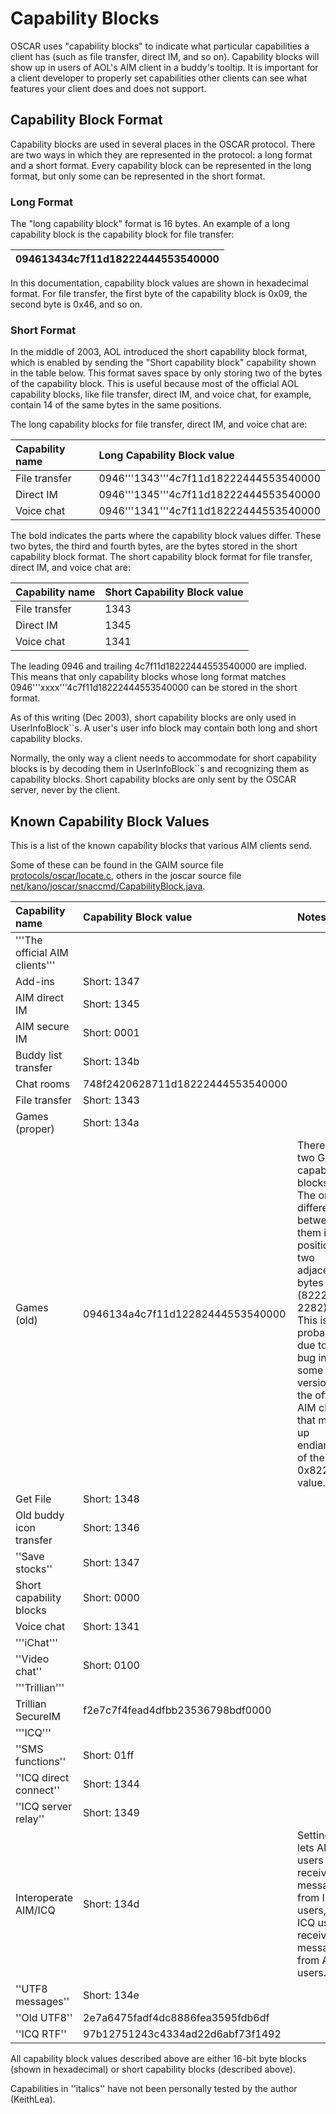 # Capability Blocks #

OSCAR uses "capability blocks" to indicate what particular capabilities a client has (such as file transfer, direct IM, and so on). Capability blocks will show up in users of AOL's AIM client in a buddy's tooltip. It is important for a client developer to properly set capabilities other clients can see what features your client does and does not support.

## Capability Block Format ##

Capability blocks are used in several places in the OSCAR protocol. There are two ways in which they are represented in the protocol: a long format and a short format. Every capability block can be represented in the long format, but only some can be represented in the short format.

### Long Format ###

The "long capability block" format is 16 bytes. An example of a long capability block is the capability block for file transfer:

| 094613434c7f11d18222444553540000 |
|:---------------------------------|

In this documentation, capability block values are shown in hexadecimal format. For file transfer, the first byte of the capability block is 0x09, the second byte is 0x46, and so on.

### Short Format ###

In the middle of 2003, AOL introduced the short capability block format, which is enabled by sending the "Short capability block" capability shown in the table below. This format saves space by only storing two of the bytes of the capability block. This is useful because most of the official AOL capability blocks, like file transfer, direct IM, and voice chat, for example, contain 14 of the same bytes in the same positions.

The long capability blocks for file transfer, direct IM, and voice chat are:

| Capability name | Long Capability Block value |
|:----------------|:----------------------------|
| File transfer | 0946'''1343'''4c7f11d18222444553540000 |
| Direct IM | 0946'''1345'''4c7f11d18222444553540000 |
| Voice chat | 0946'''1341'''4c7f11d18222444553540000 |

The bold indicates the parts where the capability block values differ. These two bytes, the third and fourth bytes, are the bytes stored in the short capability block format. The short capability block format for file transfer, direct IM, and voice chat are:

| Capability name | Short Capability Block value |
|:----------------|:-----------------------------|
| File transfer | 1343 |
| Direct IM | 1345 |
| Voice chat | 1341 |

The leading 0946 and trailing 4c7f11d18222444553540000 are implied. This means that only capability blocks whose long format matches 0946'''xxxx'''4c7f11d18222444553540000 can be stored in the short format.

As of this writing (Dec 2003), short capability blocks are only used in UserInfoBlock``s. A user's user info block may contain both long and short capability blocks.

Normally, the only way a client needs to accommodate for short capability blocks is by decoding them in UserInfoBlock``s and recognizing them as capability blocks. Short capability blocks are only sent by the OSCAR server, never by the client.

## Known Capability Block Values ##

This is a list of the known capability blocks that various AIM clients send.

Some of these can be found in the GAIM source file [protocols/oscar/locate.c](http://cvs.sourceforge.net/viewcvs.py/gaim/gaim/src/protocols/oscar/locate.c?view=markup), others in the joscar source file [net/kano/joscar/snaccmd/CapabilityBlock.java](http://cvs.sourceforge.net/viewcvs.py/joustim/joscar/src/net/kano/joscar/snaccmd/CapabilityBlock.java?view=markup).

| Capability name | Capability Block value | Notes |
|:----------------|:-----------------------|:------|
| '''The official AIM clients''' | |  |
| Add-ins | Short: 1347 |  |
| AIM direct IM | Short: 1345 |  |
| AIM secure IM | Short: 0001 |  |
| Buddy list transfer | Short: 134b |  |
| Chat rooms | 748f2420628711d18222444553540000 |  |
| File transfer | Short: 1343 |  |
| Games (proper) | Short: 134a |  |
| Games (old) | 0946134a4c7f11d12282444553540000 | There are two Games capability blocks. The only difference between them is the position of two adjacent bytes (8222 vs. 2282). This is probably due to a bug in some version of the official AIM client that mixed up endianness of the 0x8222 value. |
| Get File | Short: 1348 |  |
| Old buddy icon transfer | Short: 1346 |  |
| ''Save stocks'' | Short: 1347 |  |
| Short capability blocks | Short: 0000 |  |
| Voice chat | Short: 1341 |  |
| '''iChat''' | |  |
| ''Video chat'' | Short: 0100 |  |
| '''Trillian''' | |  |
| Trillian SecureIM | f2e7c7f4fead4dfbb23536798bdf0000 |  |
| '''ICQ''' | |  |
| ''SMS functions'' | Short: 01ff |  |
| ''ICQ direct connect'' | Short: 1344 |  |
| ''ICQ server relay'' | Short: 1349 |  |
| Interoperate AIM/ICQ | Short: 134d | Setting this lets AIM users receive messages from ICQ users, and ICQ users receive messages from AIM users. |
| ''UTF8 messages'' | Short: 134e |  |
| ''Old UTF8'' | 2e7a6475fadf4dc8886fea3595fdb6df |  |
| ''ICQ RTF'' | 97b12751243c4334ad22d6abf73f1492 |  |

All capability block values described above are either 16-bit byte blocks (shown in hexadecimal) or short capability blocks (described above).

Capabilities in ''italics'' have not been personally tested by the author (KeithLea).
